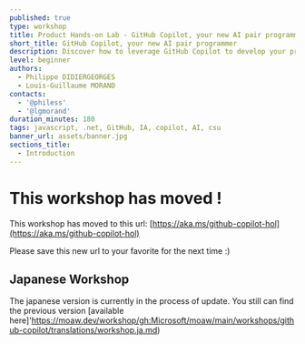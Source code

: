 ```yaml
---
published: true
type: workshop
title: Product Hands-on Lab - GitHub Copilot, your new AI pair programmer  
short_title: GitHub Copilot, your new AI pair programmer
description: Discover how to leverage GitHub Copilot to develop your project
level: beginner
authors:
  - Philippe DIDIERGEORGES
  - Louis-Guillaume MORAND
contacts:
  - '@philess'
  - '@lgmorand'
duration_minutes: 180
tags: javascript, .net, GitHub, IA, copilot, AI, csu
banner_url: assets/banner.jpg 
sections_title:
  - Introduction
---
```


# This workshop has moved !

This workshop has moved to this url: [https://aka.ms/github-copilot-hol](https://aka.ms/github-copilot-hol)

Please save this new url to your favorite for the next time :)

## Japanese Workshop

The japanese version is currently in the process of update. You still can find the previous version [available here]'https://moaw.dev/workshop/gh:Microsoft/moaw/main/workshops/github-copilot/translations/workshop.ja.md)
